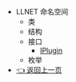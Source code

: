 - LLNET 命名空间
  - 类
  - 结构
  - 接口
    - [IPlugin](zh_CN/NET/APIs/Namespace/LLNET/Iplugin.md)
  - 枚举
- [👈 返回上一页](zh_CN/NET/)